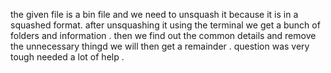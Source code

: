 the given file is a bin file and we need to unsquash it because it is in a squashed format.
after unsquashing it using the terminal we get a bunch of folders and information .
then we find out the common details and remove the unnecessary thingd we will then get a remainder .
question was very tough needed a lot of help .
